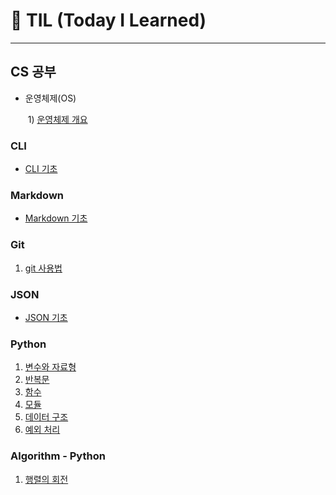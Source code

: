 # 🌱 TIL (Today I Learned)

***

## CS 공부

* 운영체제(OS)

  ​	1) [운영체제 개요](/CS/CS_os_1)

### CLI

  * [CLI 기초](/startcamp/CLI.md)
### Markdown
  * [Markdown 기초](/startcamp/markdown.md)
### Git
  1. [git 사용법](/startcamp/Git.md)

### JSON
  * [JSON 기초](/python/json_basic.md)

### Python
  1. [변수와 자료형](/python/python_Basic1.md)
  2. [반복문](/python/python_Basic2.md)
  3. [함수](/python/python_Function.md)
  4. [모듈](/python/python_module.md)
  5. [데이터 구조](/python/python_dataStructure.md)
  6. [예외 처리](/python/python_debug.md)

### Algorithm - Python
  1. [행렬의 회전](/python/algo_python_matrix.py)
